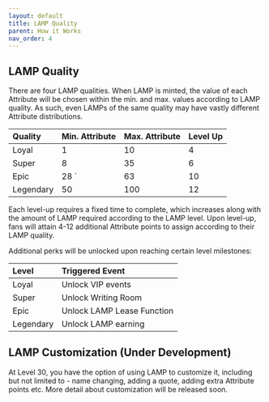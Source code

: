 ```yaml
---
layout: default
title: LAMP Quality
parent: How it Works
nav_order: 4
---
```


## LAMP Quality

There are four LAMP qualities. When LAMP is minted, the value of each Attribute will be chosen within the min. and max. values according to LAMP quality. As such, even LAMPs of the same quality may have vastly different Attribute distributions. 

<div class="code-example" markdown="1">

| Quality      | Min. Attribute   | Max. Attribute   | Level Up      |
|:-------------|:-----------------|:-----------------|:--------------|
| Loyal        | 1                | 10               | 4             |
| Super        | 8                | 35               | 6             |
| Epic         | 28           `   | 63               | 10            |
| Legendary    | 50               | 100              | 12            |


Each level-up requires a fixed time to complete, which increases along with the amount of LAMP required according to the LAMP level. Upon level-up, fans will attain 4-12 additional Attribute points to assign according to their LAMP quality. 



Additional perks will be unlocked upon reaching certain level milestones:

</div>

  
| Level         | Triggered Event              | 
|:--------------|:-----------------------------|
| Loyal         | Unlock VIP events            |  
| Super         | Unlock Writing Room          |  
| Epic          | Unlock LAMP Lease Function   |         
| Legendary     | Unlock LAMP earning          | 





## LAMP Customization (Under Development)

At Level 30, you have the option of using LAMP to customize it, including but not limited to - name changing, adding a quote, adding extra Attribute points etc. More detail about customization will be released soon.
```
